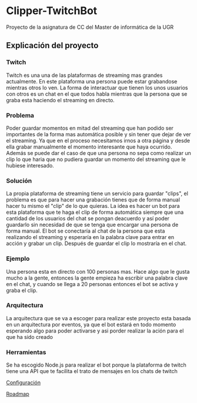 # Clipper-TwitchBot
Proyecto de la asignatura de CC del Master de informática de la UGR


## Explicación del proyecto

### Twitch
  Twitch es una una de las plataformas de streaming mas grandes actualmente. En este plataforma una persona puede estar grabandose mientras otros lo ven. La forma de interactuar que tienen los unos usuarios con otros es un chat en el que todos habla mientras que la persona que se graba esta haciendo el streaming en directo.
  
  
### Problema
  Poder guardar momentos en mitad del streaming que han podido ser importantes de la forma mas automática posible y sin tener que dejar de ver el streaming. Ya que en el proceso necesitamos irnos a otra página y desde ella grabar manualmente el momento interesante que haya ocurrido. Además se puede dar el caso de que una persona no sepa como realizar un clip lo que haria que no pudiera guardar un momento del streaming que le hubiese interesado.
  

### Solución
  La propia plataforma de streaming tiene un servicio para guardar "clips", el problema es que para hacer una grabación tienes que de forma manual hacer tu mismo el "clip" de lo que quieras. La idea es hacer un bot para esta plataforma que te haga el clip de forma automática siempre que una cantidad de los usuarios del chat se pongan deacuerdo y así poder guardarlo sin necesidad de que se tenga que encargar una persona de forma manual. El bot se conectaría al chat de la persona que esta realizando el streaming y esperaría en la palabra clave para entrar en acción y grabar un clip. Después de guardar el clip lo mostraría en el chat.
  
  
### Ejemplo
  Una persona esta en directo con 100 personas mas. Hace algo que le gusta mucho a la gente, entonces la gente empieza ha escribir una palabra clave en el chat, y cuando se llega a 20 personas entonces el bot se activa y graba el clip.


### Arquitectura
  La arquitectura que se va a escoger para realizar este proyecto esta basada en un arquitectura por eventos, ya que el bot estará en todo momento esperando algo para poder activarse y asi porder realizar la ación para el que ha sido creado


### Herramientas
  Se ha escogido Node.js para realizar el bot porque la plataforma de twitch tiene una API que te facilita el trato de mensajes en los chats de twitch



[Configuración](https://github.com/DADSILVER/Clipper-TwichtBot/blob/main/Configuraci%C3%B3n/Config.md)

[Roadmap](https://github.com/DADSILVER/Clipper-TwichtBot/blob/main/Configuraci%C3%B3n/roadmap.md)
